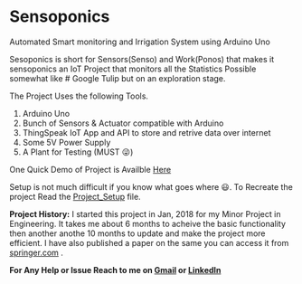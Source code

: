 # Sensoponics
Automated Smart monitoring and Irrigation System using Arduino Uno

Sesoponics is short for Sensors(Senso) and Work(Ponos) that makes it sensoponics an IoT Project that monitors all the Statistics Possible 
somewhat like # Google Tulip but on an exploration stage.

The Project Uses the following Tools.
1. Arduino Uno
2. Bunch of Sensors & Actuator compatible with Arduino
3. ThingSpeak IoT App and API to store and retrive data over internet
4. Some 5V Power Supply
5. A Plant for Testing (MUST 😜)

One Quick Demo of Project is Availble [Here](https://drive.google.com/file/d/1lNMmSsD_Dz0RVbFGQVljZmzjmf62wOM6/view?usp=sharing)

Setup is not much difficult if you know what goes where 😃.
To Recreate the project Read the [Project_Setup](Project_Setup.ino) file. 

**Project History:**
I started this project in Jan, 2018 for my Minor Project in Engineering. It takes me about 6 months 
to acheive the basic functionality then another anothe 10 months to update and make the project more efficient. I have also published a paper on the same you can access it from [springer.com](https://www.springer.com/gp/book/9789811371653) .

**For Any Help or Issue Reach to me on [Gmail](mailto:prasunguchhait1997@gmail.com) or [LinkedIn](https://www.linkedin.com/in/iamprasunguchhait)**
